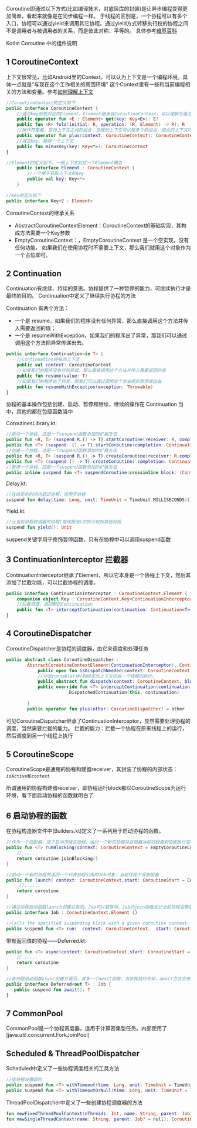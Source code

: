 Coroutine即通过以下方式(比如编译技术，对底层库的封装)是让异步编程变得更加简单，看起来就像是在同步编程一样。
于线程的区别是，一个协程可以有多个入口，协程可以通过yield来调用其它协程。通过yield方式转移执行权的协程之间不是调用者与被调用者的关系，而是彼此对称、平等的。
具体参考[维基百科](https://zh.wikipedia.org/wiki/%E5%8D%8F%E7%A8%8B)


Kotlin Coroutine 中的组件说明

## 1 CoroutineContext

上下文很常见，比如Android里的Context，可以认为上下文是一个编程环境。具体一点就是“与现在这个工作相关的周围环境”
这个Context里有一些和当前编程相关的方法和变量。参考[如何理解上下文](https://www.zhihu.com/question/26387327)

```kotlin
//CoroutineContext的定义如下
public interface CoroutineContext {
    //通过key获取对应的Element，Element继承自CoroutineContext，可以理解为通过key获取对应的上下文
    public operator fun <E : Element> get(key: Key<E>): E?
    public fun <R> fold(initial: R, operation: (R, Element) -> R): R
    //操作符重载，支持上下文之间的组合：协程的上下文可以是多个的组合，组合的上下文可以通过 key 来获取。
    public operator fun plus(context: CoroutineContext): CoroutineContext
    //减去key，移除一个上下文
    public fun minusKey(key: Key<*>): CoroutineContext
}

//Element的定义如下，一般上下文对应一个Element概念
    public interface Element : CoroutineContext {
        //一个用于获取上下文的key
        public val key: Key<*>
    }
    
//Key的定义如下
public interface Key<E : Element>
```

CoroutineContext的继承关系

- AbstractCoroutineContextElement：CoroutineContext的基础实现，其构成方法需要一个Key参数
- EmptyCoroutineContext：，EmptyCoroutineContext 是一个空实现，没有任何功能，
如果我们在使用协程时不需要上下文，那么我们就用这个对象作为一个占位即可。


## 2 Continuation

Continuation有继续、持续的意思。协程提供了一种暂停的能力，可继续执行才是最终的目的。
Continuation中定义了继续执行协程的方法

Continuation 有两个方法：

- 一个是 resume，如果我们的程序没有任何异常，那么直接调用这个方法并传入需要返回的值；
- 一个是 resumeWithException，如果我们的程序出了异常，那我们可以通过调用这个方法把异常传递出去。

```kotlin
public interface Continuation<in T> {
    //Continuation持有的上下文
    public val context: CoroutineContext
    //如果我们的程序没有任何异常，那么直接调用这个方法并传入需要返回的值
    public fun resume(value: T)
    //如果我们的程序出了异常，那我们可以通过调用这个方法把异常传递出去
    public fun resumeWithException(exception: Throwable)
}
```

协程的基本操作包括创建、启动、暂停和继续，继续的操作在 Continuation 当中，其他的都在包级函数当中

CoroutinesLibrary.kt:
```kotlin
//启动一个协程，这是一个suspend函数添加的扩展方法
public fun <R, T> (suspend R.() -> T).startCoroutine(receiver: R, completion: Continuation<T>)
public fun <T> (suspend  () -> T).startCoroutine(completion: Continuation<T>) {}
//创建一个协程，这是一个suspend函数添加的扩展方法
public fun <R, T> (suspend R.() -> T).createCoroutine(receiver: R,completion: Continuation<T>): Continuation<Unit> = SafeContinuation(createCoroutineUnchecked(receiver, completion), COROUTINE_SUSPENDED)
public fun <T> (suspend () -> T).createCoroutine( completion: Continuation<T>): Continuation<Unit> 
//暂停一个协程，这是一个suspend函数添加的扩展方法
public inline suspend fun <T> suspendCoroutine(crossinline block: (Continuation<T>) -> Unit): T
```
Delay.kt:
```kotlin
//在给定的时间内延迟协程，仅用于协程
suspend fun delay(time: Long, unit: TimeUnit = TimeUnit.MILLISECONDS){}
```
Yield.kt:
```kotlin
//让当前协程转调器的线程(或线程池)的执行权到其他协程
suspend fun yield(): Unit
```
suspend关键字用于修饰暂停函数，只有在协程中可以调用suspend函数

## 3 ContinuationInterceptor  拦截器

ContinuationInterceptor继承了Element，所以它本身是一个协程上下文，然后其添加了拦截功能，可以拦截协程的调度，

```kotlin
public interface ContinuationInterceptor : CoroutineContext.Element {
    companion object Key : CoroutineContext.Key<ContinuationInterceptor>
    //拦截调度，返回新的Continuation
    public fun <T> interceptContinuation(continuation: Continuation<T>): Continuation<T>
}
```

## 4 CoroutineDispatcher

CoroutineDispatcher是协程的调度器，由它来调度和处理任务

```kotlin
public abstract class CoroutineDispatcher :
        AbstractCoroutineContextElement(ContinuationInterceptor), ContinuationInterceptor {
            public open fun isDispatchNeeded(context: CoroutineContext): Boolean = true
            //分派runnable(块)到给定的上下文的另一个线程的执行。
            public abstract fun dispatch(context: CoroutineContext, block: Runnable)
            public override fun <T> interceptContinuation(continuation: Continuation<T>): Continuation<T> =
                        DispatchedContinuation(this, continuation)
                        
        }
        public operator fun plus(other: CoroutineDispatcher) = other
```

可见CoroutineDispatcher继承了ContinuationInterceptor，显然需要处理协程的调度，当然需要拦截的能力。
拦截的能力：拦截一个协程在原来线程上的运行，然后调度到另一个线程上执行

##  5 CoroutineScope

CoroutineScope是通用的协程构建器receiver，其封装了协程的内部状态：`isActive和context`

所谓通用的协程构建器receiver，即协程运行block都以CoroutineScope为运行环境，看下面启动协程的函数就明白了


## 6 启动协程的函数

在协程构造器文件中(Builders.kt)定义了一系列用于启动协程的函数。

```kotlin
//作为一个适配器，用于启动顶级主协程，运行一个新的协程并且阻塞当前线程直到协程执行完毕， 当前线程可中断。
public fun <T> runBlocking(context: CoroutineContext = EmptyCoroutineContext, block: suspend CoroutineScope.() -> T): T {
    //......
    return coroutine.joinBlocking()
}

//启动一个新的协程并返回一个代表协程引用的Job对象，当前线程不会被阻塞
public fun launch( context: CoroutineContext,start: CoroutineStart = CoroutineStart.DEFAULT,block: suspend CoroutineScope.() -> Unit): Job {
     //......
    return coroutine
}

//通过协程启动函数launch创建并返回，Job可以被取消，Job的join函数会让当前协程会等到代表Job的协程运行完毕后再执行
public interface Job : CoroutineContext.Element {}

//Calls the specified suspending block with a given coroutine context, suspends until it completes, and returns the result.
public suspend fun <T> run(  context: CoroutineContext,  start: CoroutineStart = CoroutineStart.DEFAULT, block: suspend () -> T): T
```

带有返回值的协程——Deferred.kt:
```kotlin
public fun <T> async(context: CoroutineContext,start: CoroutineStart = CoroutineStart.DEFAULT,block: suspend CoroutineScope.() -> T): Deferred<T> {
    //......
    return coroutine
}

//有协程启动函数async创建并返回，其多一个await函数，当协程执行完毕，await方法会被调用并返回值(但并不是回调方式)
public interface Deferred<out T> : Job {
   public suspend fun await(): T
}
```

## 7 CommonPool

CommonPool是一个协程调度器，适用于计算密集型任务。内部使用了[java.util.concurrent.ForkJoinPool] 

## Scheduled & ThreadPoolDispatcher

Scheduled中定义了一些协程调度相关的工具方法
```kotlin
//给协程设置超时
public suspend fun <T> withTimeout(time: Long, unit: TimeUnit = TimeUnit.MILLISECONDS, block: suspend () -> T): T {}
public suspend fun <T> withTimeoutOrNull(time: Long, unit: TimeUnit = TimeUnit.MILLISECONDS, block: suspend () -> T): T? {}
```

ThreadPoolDispatcher中定义了一些创建协程调度器的方法
```kotlin
fun newFixedThreadPoolContext(nThreads: Int, name: String, parent: Job? = null): CoroutineContext
fun newSingleThreadContext(name: String, parent: Job? = null): CoroutineContext
```
